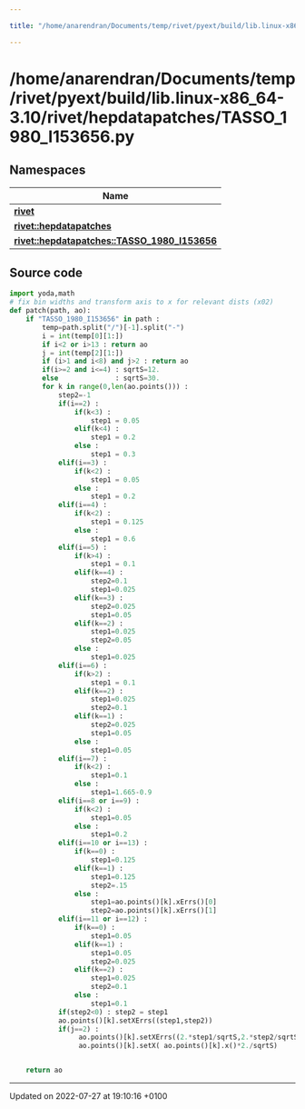 ```yaml
---

title: "/home/anarendran/Documents/temp/rivet/pyext/build/lib.linux-x86_64-3.10/rivet/hepdatapatches/TASSO_1980_I153656.py"

---
```


# /home/anarendran/Documents/temp/rivet/pyext/build/lib.linux-x86_64-3.10/rivet/hepdatapatches/TASSO_1980_I153656.py



## Namespaces

| Name           |
| -------------- |
| **[rivet](http://example.org/namespaces/namespacerivet/)**  |
| **[rivet::hepdatapatches](http://example.org/namespaces/namespacerivet_1_1hepdatapatches/)**  |
| **[rivet::hepdatapatches::TASSO_1980_I153656](http://example.org/namespaces/namespacerivet_1_1hepdatapatches_1_1tasso__1980__i153656/)**  |




## Source code

```python
import yoda,math
# fix bin widths and transform axis to x for relevant dists (x02)
def patch(path, ao):
    if "TASSO_1980_I153656" in path :
        temp=path.split("/")[-1].split("-")
        i = int(temp[0][1:])
        if i<2 or i>13 : return ao
        j = int(temp[2][1:])
        if (i>1 and i<8) and j>2 : return ao
        if(i>=2 and i<=4) : sqrtS=12.
        else              : sqrtS=30.
        for k in range(0,len(ao.points())) :
            step2=-1
            if(i==2) :
                if(k<3) :
                    step1 = 0.05
                elif(k<4) :
                    step1 = 0.2
                else :
                    step1 = 0.3
            elif(i==3) :
                if(k<2) :
                    step1 = 0.05
                else :
                    step1 = 0.2
            elif(i==4) :
                if(k<2) :
                    step1 = 0.125
                else :
                    step1 = 0.6
            elif(i==5) :
                if(k>4) :
                    step1 = 0.1
                elif(k==4) :
                    step2=0.1
                    step1=0.025
                elif(k==3) :
                    step2=0.025
                    step1=0.05
                elif(k==2) :
                    step1=0.025
                    step2=0.05
                else :
                    step1=0.025
            elif(i==6) :
                if(k>2) :
                    step1 = 0.1
                elif(k==2) :
                    step1=0.025
                    step2=0.1
                elif(k==1) :
                    step2=0.025
                    step1=0.05
                else :
                    step1=0.05
            elif(i==7) :
                if(k<2) :
                    step1=0.1
                else :
                    step1=1.665-0.9
            elif(i==8 or i==9) :
                if(k<2) :
                    step1=0.05
                else :
                    step1=0.2
            elif(i==10 or i==13) :
                if(k==0) :
                    step1=0.125
                elif(k==1) :
                    step1=0.125
                    step2=.15
                else :
                    step1=ao.points()[k].xErrs()[0]
                    step2=ao.points()[k].xErrs()[1]
            elif(i==11 or i==12) :
                if(k==0) :
                    step1=0.05
                elif(k==1) :
                    step1=0.05
                    step2=0.025
                elif(k==2) :
                    step1=0.025
                    step2=0.1
                else :
                    step1=0.1
            if(step2<0) : step2 = step1
            ao.points()[k].setXErrs((step1,step2))
            if(j==2) :
                 ao.points()[k].setXErrs((2.*step1/sqrtS,2.*step2/sqrtS))
                 ao.points()[k].setX( ao.points()[k].x()*2./sqrtS)


    return ao
```


-------------------------------

Updated on 2022-07-27 at 19:10:16 +0100
